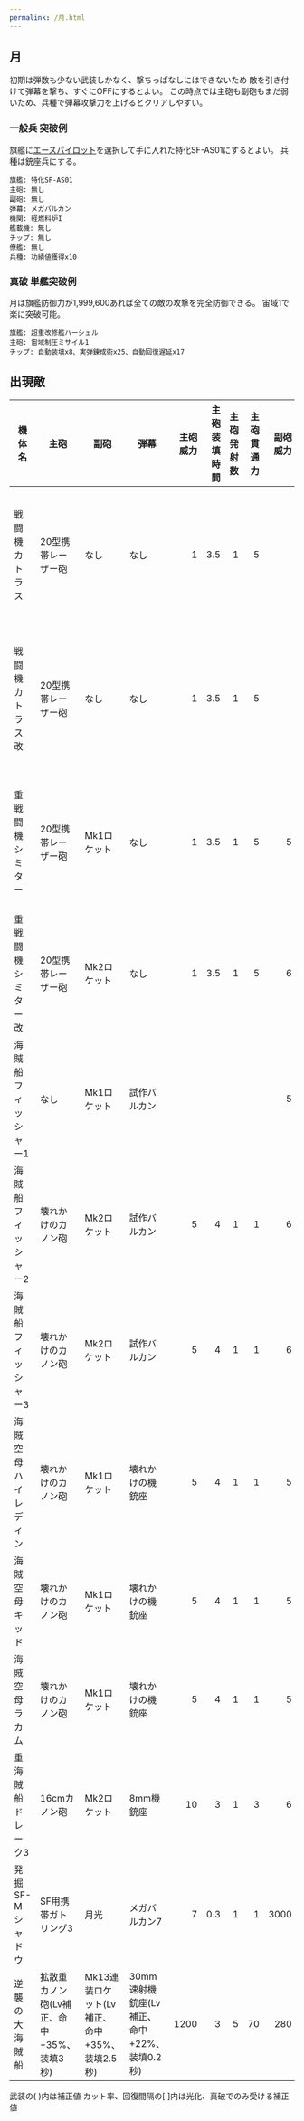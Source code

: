 ```yaml
---
permalink: /月.html
---
```

## 月

初期は弾数も少ない武装しかなく、撃ちっぱなしにはできないため
敵を引き付けて弾幕を撃ち、すぐにOFFにするとよい。
この時点では主砲も副砲もまだ弱いため、兵種で弾幕攻撃力を上げるとクリアしやすい。

### 一般兵 突破例

旗艦に[エースパイロット](序盤攻略.md#プロローグ)を選択して手に入れた特化SF-AS01にするとよい。
兵種は銃座兵にする。

```
旗艦: 特化SF-AS01
主砲: 無し
副砲: 無し
弾幕: メガバルカン
機関: 軽燃料炉I
艦載機: 無し
チップ: 無し
僚艦: 無し
兵種: 功績値獲得x10
```

### 真破 単艦突破例

月は旗艦防御力が1,999,600あれば全ての敵の攻撃を完全防御できる。
宙域1で楽に突破可能。

```
旗艦: 超重改修艦ハーシェル
主砲: 宙域制圧ミサイル1
チップ: 自動装填x8、実弾錬成術x25、自動回復遅延x17
```

## 出現敵

<ul class="enemies-list"></ul>

| 機体名               | 主砲                                      | 副砲                                          | 弾幕                                        | 主砲威力 | 主砲装填時間 | 主砲発射数 | 主砲貫通力 | 副砲威力 | 副砲装填時間 | 副砲発射数 | 副砲貫通力 | 弾幕威力 | 弾幕装填時間 | 弾幕発射数 | 弾幕貫通力 | 機関      | 設計図           | 実弾カット | Eカット | 爆風カット | 回避率 | 爆風回避率 | 回復間隔   |    装甲 | 速度 | 対火災力 | 対電磁力 | 資金 | 功績値 | 救出人数 | 登場ステージ                      |
|----------------------|-------------------------------------------|-----------------------------------------------|---------------------------------------------|---------:|-------------:|-----------:|-----------:|---------:|-------------:|-----------:|-----------:|---------:|-------------:|-----------:|-----------:|-----------|------------------|-----------:|--------:|-----------:|-------:|-----------:|------------|--------:|-----:|---------:|---------:|-----:|-------:|---------:|-----------------------------------|
| 戦闘機カトラス       | 20型携帯レーザー砲                        | なし                                          | なし                                        |        1 |          3.5 |          1 |          5 |          |              |            |            |          |              |            |            | 軽燃料炉A | 宇宙作業艇D51    |    0%[60%] | 0%[60%] |         0% |     0% |         0% | なし[30秒] |       1 | 0.80 |        1 |        1 |    2 |      1 |        3 | 1、2、3、4、5、6、7、8、9、10     |
| 戦闘機カトラス改     | 20型携帯レーザー砲                        | なし                                          | なし                                        |        1 |          3.5 |          1 |          5 |          |              |            |            |          |              |            |            | 軽燃料炉A | 宇宙作業艇D51    |    0%[60%] | 0%[60%] |         0% |     0% |         0% | なし[30秒] |       2 | 0.80 |        1 |        1 |    3 |      2 |        3 | 1ボス、2、3、4、5、6、7、8、9、10 |
| 重戦闘機シミター     | 20型携帯レーザー砲                        | Mk1ロケット                                   | なし                                        |        1 |          3.5 |          1 |          5 |        5 |            3 |          1 |          1 |          |              |            |            | 軽燃料炉B | 試作宇宙戦闘機X0 |    0%[60%] | 0%[60%] |         0% |     0% |         0% | なし[30秒] |       3 | 0.70 |        1 |        1 |    6 |      3 |        3 | 2ボス、3、4、5、6、7、8、9、10    |
| 重戦闘機シミター改   | 20型携帯レーザー砲                        | Mk2ロケット                                   | なし                                        |        1 |          3.5 |          1 |          5 |        6 |          3.1 |          1 |          1 |          |              |            |            | 軽燃料炉B | 試作宇宙戦闘機X0 |    0%[60%] | 0%[60%] |         0% |     0% |         0% | なし[30秒] |       4 | 0.70 |        1 |        1 |    8 |      4 |        3 | 3ボス、4、5、6、7、8、9、10       |
| 海賊船フィッシャー1  | なし                                      | Mk1ロケット                                   | 試作バルカン                                |          |              |            |            |        5 |            3 |          1 |          1 |        1 |          0.5 |          1 |          1 | 軽燃料炉C | 改造漁船         |    0%[60%] | 0%[60%] |         0% |     0% |         0% | なし[30秒] |      12 | 0.50 |        1 |        2 |   20 |      5 |        5 | 4ボス、5、6、7、8、9、10          |
| 海賊船フィッシャー2  | 壊れかけのカノン砲                        | Mk2ロケット                                   | 試作バルカン                                |        5 |            4 |          1 |          1 |        6 |          3.1 |          1 |          1 |        1 |          0.5 |          1 |          1 | 軽燃料炉C | 改造漁船         |    0%[60%] | 0%[60%] |         0% |     0% |         0% | なし[30秒] |      18 | 0.50 |        1 |        2 |   21 |      6 |        5 | 5ボス、6、7、8、9、10             |
| 海賊船フィッシャー3  | 壊れかけのカノン砲                        | Mk2ロケット                                   | 試作バルカン                                |        5 |            4 |          1 |          1 |        6 |          3.1 |          1 |          1 |        1 |          0.5 |          1 |          1 | 軽燃料炉C | 改造漁船         |    0%[60%] | 0%[60%] |         0% |     0% |         0% | なし[30秒] |      28 | 0.50 |        1 |        2 |   22 |      7 |        6 | 6ボス、7、8、9、10                |
| 海賊空母ハイレディン | 壊れかけのカノン砲                        | Mk1ロケット                                   | 壊れかけの機銃座                            |        5 |            4 |          1 |          1 |        5 |            3 |          1 |          1 |        1 |          0.7 |          1 |          1 | 軽燃料炉D | 軽空母           |    0%[60%] | 0%[60%] |         0% |     0% |         0% | なし[30秒] |      35 | 0.30 |        1 |        3 |   33 |     20 |        7 | 7ボス、8、9、10                   |
| 海賊空母キッド       | 壊れかけのカノン砲                        | Mk1ロケット                                   | 壊れかけの機銃座                            |        5 |            4 |          1 |          1 |        5 |            3 |          1 |          1 |        1 |          0.7 |          1 |          1 | 軽燃料炉D | 軽空母           |    0%[60%] | 0%[60%] |         0% |     0% |         0% | なし[30秒] |      37 | 0.30 |        1 |        3 |   35 |     12 |       10 | 8ボス、9、10                      |
| 海賊空母ラカム       | 壊れかけのカノン砲                        | Mk1ロケット                                   | 壊れかけの機銃座                            |        5 |            4 |          1 |          1 |        5 |            3 |          1 |          1 |        1 |          0.7 |          1 |          1 | 軽燃料炉D | 軽空母           |    0%[60%] | 0%[60%] |         0% |     0% |         0% | なし[30秒] |      40 | 0.30 |        1 |        3 |   36 |     14 |       12 | 9ボス、10                         |
| 重海賊船ドレーク3    | 16cmカノン砲                              | Mk2ロケット                                   | 8mm機銃座                                   |       10 |            3 |          1 |          3 |        6 |          3.1 |          1 |          1 |        1 |          0.2 |          2 |          1 | 軽燃料炉E | 試作SF-AS00      |    0%[60%] | 0%[60%] |         0% |     0% |         0% | なし[30秒] |     120 | 0.20 |        1 |        4 |   50 |     30 |       30 | 10ボス                            |
| 発掘SF-Mシャドウ     | SF用携帯ガトリング3                       | 月光                                          | メガバルカン7                               |        7 |          0.3 |          1 |          1 |     3000 |          3.6 |          1 |         99 |        8 |          0.2 |          2 |          1 | 縮退炉B   | 発掘SF-Mシャドウ |         0% |      0% |         0% |    80% |         0% | なし       |  100000 | 4.20 |       99 |       99 | 3800 |   3800 |        1 | 10裏ボス(覚醒以下)                |
| 逆襲の大海賊船       | 拡散重カノン砲(Lv補正、命中+35%、装填3秒) | Mk13連装ロケット(Lv補正、命中+35%、装填2.5秒) | 30mm速射機銃座(Lv補正、命中+22%、装填0.2秒) |     1200 |            3 |          5 |         70 |      280 |          2.5 |         13 |          5 |       30 |          0.2 |          4 |          2 | 星生炉C   | 大海賊船         |        90% |   99.9% |        90% |    80% |        80% | 10秒       | 1000000 | 0.80 |      100 |      100 | 8600 |   8600 |     3000 | 10裏ボス(光化以上)                |

武装の( )内は補正値
カット率、回復間隔の[ ]内は光化、真破でのみ受ける補正値
